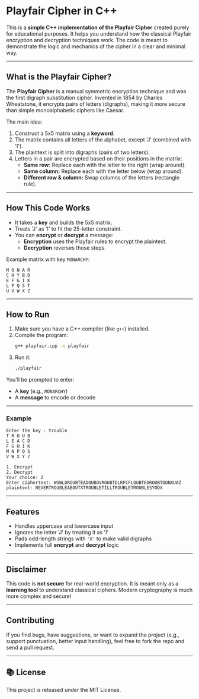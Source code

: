 # Playfair Cipher in C++

This is a **simple C++ implementation of the Playfair Cipher** created purely for educational purposes. It helps you understand how the classical Playfair encryption and decryption techniques work. The code is meant to demonstrate the logic and mechanics of the cipher in a clear and minimal way.

---

## What is the Playfair Cipher?

The **Playfair Cipher** is a manual symmetric encryption technique and was the first digraph substitution cipher. Invented in 1854 by Charles Wheatstone, it encrypts pairs of letters (digraphs), making it more secure than simple monoalphabetic ciphers like Caesar.

The main idea:
1. Construct a 5x5 matrix using a **keyword**.
2. The matrix contains all letters of the alphabet, except 'J' (combined with 'I').
3. The plaintext is split into digraphs (pairs of two letters).
4. Letters in a pair are encrypted based on their positions in the matrix:
   - **Same row:** Replace each with the letter to the right (wrap around).
   - **Same column:** Replace each with the letter below (wrap around).
   - **Different row & column:** Swap columns of the letters (rectangle rule).

---

## How This Code Works

- It takes a **key** and builds the 5x5 matrix.
- Treats 'J' as 'I' to fit the 25-letter constraint.
- You can **encrypt** or **decrypt** a message:
  - **Encryption** uses the Playfair rules to encrypt the plaintext.
  - **Decryption** reverses those steps.

Example matrix with key `MONARCHY`:

```
M O N A R
C H Y B D
E F G I K
L P Q S T
U V W X Z
```

---

##  How to Run

1. Make sure you have a C++ compiler (like `g++`) installed.
2. Compile the program:
   ```bash
   g++ playfair.cpp -o playfair
   ```
3. Run it:
   ```bash
   ./playfair
   ```

You'll be prompted to enter:
- A **key** (e.g., `MONARCHY`)
- A **message** to encode or decode

---


###  Example

```
Enter the key : trouble
T R O U B 
L E A C D 
F G H I K 
M N P Q S 
V W X Y Z 

1. Encrypt
2. Decrypt
Your choice: 2
Enter ciphertext: WGWLOROUBTEADOUBOVROUBTDLRFCFLOUBTEAROUBTDDNXUAZ
plaintext: NEVERTROUBLEABOUTXTROUBLETILLTROUBLETROUBLESYODX
```

---

##  Features

- Handles uppercase and lowercase input
- Ignores the letter 'J' by treating it as 'I'
- Pads odd-length strings with `'X'` to make valid digraphs
- Implements full **encrypt** and **decrypt** logic

---

##  Disclaimer

This code is **not secure** for real-world encryption. It is meant only as a **learning tool** to understand classical ciphers. Modern cryptography is much more complex and secure!

---

##  Contributing

If you find bugs, have suggestions, or want to expand the project (e.g., support punctuation, better input handling), feel free to fork the repo and send a pull request.

---

## 📚 License

This project is released under the MIT License.

